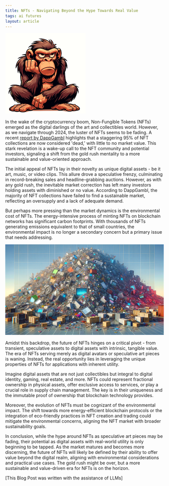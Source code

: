 ```yaml
---
title: NFTs - Navigating Beyond the Hype Towards Real Value
tags: ai futures
layout: article
---
```



![A Bored Ape](/assets/boredape.png)

In the wake of the cryptocurrency boom, Non-Fungible Tokens (NFTs) emerged as the digital darlings of the art and collectibles world. However, as we navigate through 2024, the luster of NFTs seems to be fading. A recent [report by DappGambl](https://dappgambl.com/nfts/dead-nfts/) highlights that a staggering 95% of NFT collections are now considered 'dead,' with little to no market value. This stark revelation is a wake-up call to the NFT community and potential investors, signaling a shift from the gold rush mentality to a more sustainable and value-oriented approach.

The initial appeal of NFTs lay in their novelty as unique digital assets - be it art, music, or video clips. This allure drove a speculative frenzy, culminating in record-breaking sales and headline-grabbing auctions. However, as with any gold rush, the inevitable market correction has left many investors holding assets with diminished or no value. According to DappGambl, the majority of NFT collections have failed to find a sustainable market, reflecting an oversupply and a lack of adequate demand.

But perhaps more pressing than the market dynamics is the environmental cost of NFTs. The energy-intensive process of minting NFTs on blockchain networks has significant carbon footprints. With thousands of NFTs generating emissions equivalent to that of small countries, the environmental impact is no longer a secondary concern but a primary issue that needs addressing.

![A Waste Pile of old NFTs](/assets/pile.png)

Amidst this backdrop, the future of NFTs hinges on a critical pivot - from transient, speculative assets to digital assets with intrinsic, tangible value. The era of NFTs serving merely as digital avatars or speculative art pieces is waning. Instead, the real opportunity lies in leveraging the unique properties of NFTs for applications with inherent utility.

Imagine digital assets that are not just collectibles but integral to digital identity, gaming, real estate, and more. NFTs could represent fractional ownership in physical assets, offer exclusive access to services, or play a crucial role in supply chain management. The key is in their uniqueness and the immutable proof of ownership that blockchain technology provides.

Moreover, the evolution of NFTs must be cognizant of the environmental impact. The shift towards more energy-efficient blockchain protocols or the integration of eco-friendly practices in NFT creation and trading could mitigate the environmental concerns, aligning the NFT market with broader sustainability goals.

In conclusion, while the hype around NFTs as speculative art pieces may be fading, their potential as digital assets with real-world utility is only beginning to be tapped. As the market matures and becomes more discerning, the future of NFTs will likely be defined by their ability to offer value beyond the digital realm, aligning with environmental considerations and practical use cases. The gold rush might be over, but a more sustainable and value-driven era for NFTs is on the horizon.

[This Blog Post was written with the assistance of LLMs]